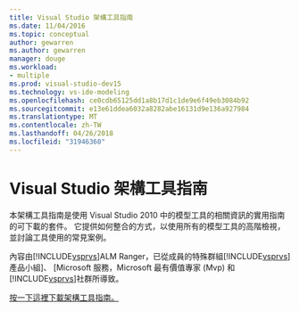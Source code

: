 ```yaml
---
title: Visual Studio 架構工具指南
ms.date: 11/04/2016
ms.topic: conceptual
author: gewarren
ms.author: gewarren
manager: douge
ms.workload:
- multiple
ms.prod: visual-studio-dev15
ms.technology: vs-ide-modeling
ms.openlocfilehash: ce0cdb65125dd1a8b17d1c1de9e6f49eb3084b92
ms.sourcegitcommit: e13e61ddea6032a8282abe16131d9e136a927984
ms.translationtype: MT
ms.contentlocale: zh-TW
ms.lasthandoff: 04/26/2018
ms.locfileid: "31946360"
---
```

# <a name="visual-studio-architecture-tooling-guidance"></a>Visual Studio 架構工具指南
本架構工具指南是使用 Visual Studio 2010 中的模型工具的相關資訊的實用指南的可下載的套件。 它提供如何整合的方式，以使用所有的模型工具的高階檢視，並討論工具使用的常見案例。

 內容由[!INCLUDE[vsprvs](../code-quality/includes/vsprvs_md.md)]ALM Ranger，已從成員的特殊群組[!INCLUDE[vsprvs](../code-quality/includes/vsprvs_md.md)]產品小組]、 [Microsoft 服務，Microsoft 最有價值專家 (Mvp) 和[!INCLUDE[vsprvs](../code-quality/includes/vsprvs_md.md)]社群所導致。

 [按一下這裡下載架構工具指南。](http://go.microsoft.com/fwlink/?LinkID=191984)